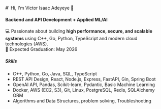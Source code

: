 #' Hi, I'm Victor Isaac Adeyeye 👋

#### Backend and API Development + Applied ML/AI
💻 Passionate about building **high performance, secure, and scalable systems** using C++, Go, Python, TypeScript and modern cloud technologies (AWS). <br>
📅 Expected Graduation: May 2026 

##### Skills
- C++, Python, Go, Java, SQL, TypeScript<br>
- REST API Design, React, Node.js, Express, FastAPI, Gin, Spring Boot<br>
- OpenAI API, Pandas, Scikit-learn, Pydantic, Basic Machine Learning <br>
- Docker, AWS (EC2, S3), Git, Linux, PostgreSQL, Redis, SQLAlchemy ORM <br>
- Algorithms and Data Structures, problem solving, Troubleshooting <br> 
